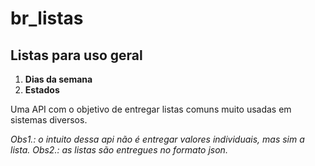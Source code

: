 # br_listas
## Listas para uso geral

1. **Dias da semana**
2. **Estados**

Uma API com o objetivo de entregar listas comuns muito usadas em sistemas diversos.

*Obs1.: o intuito dessa api não é entregar valores individuais, mas sim a lista.*
*Obs2.: as listas são entregues no formato json.*
